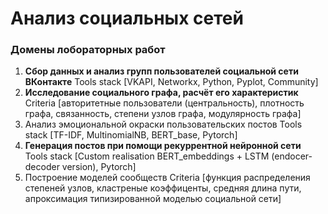 # Анализ социальных сетей
### Домены лобораторных работ
1. __Сбор данных и анализ групп пользователей социальной сети ВКонтакте__
Tools stack [VKAPI, Networkx, Python, Pyplot, Community]
2. __Исследование социального графа, расчёт его характеристик__
Criteria [авторитетные пользователи (центральность), плотность графа, связанность, степени узлов графа, модулярность графа] 
3. Анализ эмоциональной окраски пользовательских постов
Tools stack [TF-IDF, MultinomialNB, BERT_base, Pytorch]
4. __Генерация постов при помощи рекуррентной нейронной сети__
Tools stack [Custom realisation BERT_embeddings + LSTM (endocer-decoder version), Pytorch]
5. Построение моделей сообществ
Criteria [функция распределения степеней узлов, кластреные коэффиценты, средняя длина пути, апроксимация типизированной моделью социальной сети]

